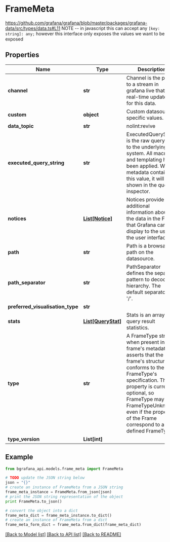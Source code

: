 # FrameMeta

https://github.com/grafana/grafana/blob/master/packages/grafana-data/src/types/data.ts#L11 NOTE -- in javascript this can accept any `[key: string]: any;` however this interface only exposes the values we want to be exposed

## Properties
Name | Type | Description | Notes
------------ | ------------- | ------------- | -------------
**channel** | **str** | Channel is the path to a stream in grafana live that has real-time updates for this data. | [optional] 
**custom** | **object** | Custom datasource specific values. | [optional] 
**data_topic** | **str** | nolint:revive | [optional] 
**executed_query_string** | **str** | ExecutedQueryString is the raw query sent to the underlying system. All macros and templating have been applied.  When metadata contains this value, it will be shown in the query inspector. | [optional] 
**notices** | [**List[Notice]**](Notice.md) | Notices provide additional information about the data in the Frame that Grafana can display to the user in the user interface. | [optional] 
**path** | **str** | Path is a browsable path on the datasource. | [optional] 
**path_separator** | **str** | PathSeparator defines the separator pattern to decode a hierarchy. The default separator is &#39;/&#39;. | [optional] 
**preferred_visualisation_type** | **str** |  | [optional] 
**stats** | [**List[QueryStat]**](QueryStat.md) | Stats is an array of query result statistics. | [optional] 
**type** | **str** | A FrameType string, when present in a frame&#39;s metadata, asserts that the frame&#39;s structure conforms to the FrameType&#39;s specification. This property is currently optional, so FrameType may be FrameTypeUnknown even if the properties of the Frame correspond to a defined FrameType. | [optional] 
**type_version** | **List[int]** |  | [optional] 

## Example

```python
from bgrafana_api.models.frame_meta import FrameMeta

# TODO update the JSON string below
json = "{}"
# create an instance of FrameMeta from a JSON string
frame_meta_instance = FrameMeta.from_json(json)
# print the JSON string representation of the object
print FrameMeta.to_json()

# convert the object into a dict
frame_meta_dict = frame_meta_instance.to_dict()
# create an instance of FrameMeta from a dict
frame_meta_form_dict = frame_meta.from_dict(frame_meta_dict)
```
[[Back to Model list]](../README.md#documentation-for-models) [[Back to API list]](../README.md#documentation-for-api-endpoints) [[Back to README]](../README.md)



